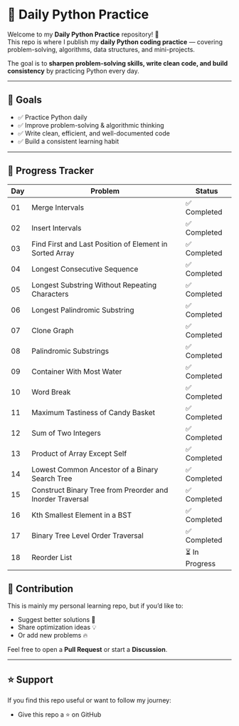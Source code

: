# 🐍 Daily Python Practice

Welcome to my **Daily Python Practice** repository! 🎯  
This repo is where I publish my **daily Python coding practice** — covering problem-solving, algorithms, data structures, and mini-projects.  

The goal is to **sharpen problem-solving skills, write clean code, and build consistency** by practicing Python every day.  

---


## 🚀 Goals
- ✅ Practice Python daily
- ✅ Improve problem-solving & algorithmic thinking
- ✅ Write clean, efficient, and well-documented code
- ✅ Build a consistent learning habit

---

## 📅 Progress Tracker
| Day | Problem | Status |
|-----|----------|---------|
| 01  | Merge Intervals | ✅ Completed |
| 02  | Insert Intervals | ✅ Completed |
| 03  | Find First and Last Position of Element in Sorted Array | ✅ Completed |
| 04  | Longest Consecutive Sequence | ✅ Completed |
| 05  | Longest Substring Without Repeating Characters | ✅ Completed |
| 06  | Longest Palindromic Substring | ✅ Completed |
| 07  | Clone Graph | ✅ Completed |
| 08  | Palindromic Substrings | ✅ Completed |
| 09  | Container With Most Water | ✅ Completed |
| 10  | Word Break | ✅ Completed |
| 11  | Maximum Tastiness of Candy Basket | ✅ Completed |
| 12  | Sum of Two Integers | ✅ Completed |
| 13  | Product of Array Except Self | ✅ Completed |
| 14  | Lowest Common Ancestor of a Binary Search Tree | ✅ Completed |
| 15  | Construct Binary Tree from Preorder and Inorder Traversal | ✅ Completed |
| 16  | Kth Smallest Element in a BST | ✅ Completed |
| 17  | Binary Tree Level Order Traversal | ✅ Completed |
| 18  | Reorder List | ⏳ In Progress |

## 🤝 Contribution

This is mainly my personal learning repo, but if you’d like to:  
- Suggest better solutions 🚀  
- Share optimization ideas 💡  
- Or add new problems 🔥  

Feel free to open a **Pull Request** or start a **Discussion**.  

---

## ⭐ Support

If you find this repo useful or want to follow my journey:  
- Give this repo a ⭐ on GitHub
